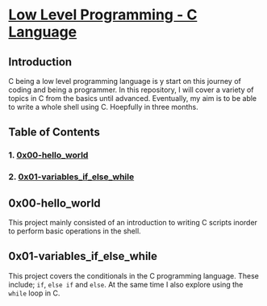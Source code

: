 # <ins>Low Level Programming - C Language</ins>

## Introduction

C being a low level programming language is y start on this journey of coding and being a programmer. In this repository, I will cover a variety of topics in C from the basics until advanced. Eventually, my aim is to be able to write a whole shell using C. Hoepfully in three months. 

## Table of Contents

### 1. [0x00-hello_world](https://github.com/mwambajoakim/alx-low_level_programming/tree/master/0x00-hello_world)

### 2. [0x01-variables_if_else_while](https://github.com/mwambajoakim/alx-low_level_programming/tree/master/0x01-variables_if_else_while)

## 0x00-hello_world
This project mainly consisted of an introduction to writing C scripts inorder to perform basic operations in the shell.

## 0x01-variables_if_else_while
This project covers the conditionals in the C programming language. These include; `if`, `else if` and `else`. At the same time I also explore using the `while` loop in C.

